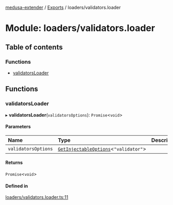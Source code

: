 [medusa-extender](../README.md) / [Exports](../modules.md) / loaders/validators.loader

# Module: loaders/validators.loader

## Table of contents

### Functions

- [validatorsLoader](loaders_validators_loader.md#validatorsloader)

## Functions

### validatorsLoader

▸ **validatorsLoader**(`validatorsOptions`): `Promise`<`void`\>

#### Parameters

| Name | Type | Description |
| :------ | :------ | :------ |
| `validatorsOptions` | [`GetInjectableOptions`](core_types.md#getinjectableoptions)<``"validator"``\> |  |

#### Returns

`Promise`<`void`\>

#### Defined in

[loaders/validators.loader.ts:11](https://github.com/adrien2p/medusa-extender/blob/dcdc178/src/loaders/validators.loader.ts#L11)
